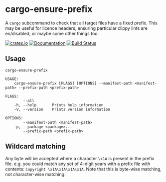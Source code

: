 cargo-ensure-prefix
===================

A `cargo` subcommand to check that all target files have a fixed prefix. This may be useful for licence headers, ensuring particular clippy lints are en/disabled, or maybe some other things too.

[![crates.io](https://img.shields.io/crates/v/cargo-ensure-prefix.svg)](https://crates.io/crates/cargo-ensure-prefix)
[![Documentation](https://docs.rs/cargo-ensure-prefix/badge.svg)](https://docs.rs/cargo-ensure-prefix)
[![Build Status](https://travis-ci.org/illicitonion/cargo-ensure-prefix.svg?branch=master)](https://travis-ci.org/illicitonion/cargo-ensure-prefix)

Usage
-----

```
cargo-ensure-prefix 

USAGE:
    cargo-ensure-prefix [FLAGS] [OPTIONS] --manifest-path <manifest-path> --prefix-path <prefix-path>

FLAGS:
        --all        
    -h, --help       Prints help information
    -V, --version    Prints version information

OPTIONS:
        --manifest-path <manifest-path>    
    -p, --package <package>...             
        --prefix-path <prefix-path>
```

Wildcard matching
-----------------

Any byte will be accepted where a character `\x1A` is present in the prefix file. e.g. you could match any set of 4-digit years with a prefix file with contents: `Copyright \x1A\x1A\x1A\x1A`. Note that this is byte-wise matching, not character-wise matching.
